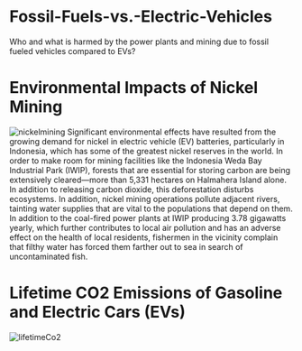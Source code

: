 # Fossil-Fuels-vs.-Electric-Vehicles
Who and what is harmed by the power plants and mining due to fossil fueled vehicles compared to EVs?
# Environmental Impacts of Nickel Mining
![nickelmining](https://github.com/user-attachments/assets/b368db3b-0280-4649-8116-fb160481a030)
Significant environmental effects have resulted from the growing demand for nickel in electric vehicle (EV) batteries, particularly in Indonesia, which has some of the greatest nickel reserves in the world. In order to make room for mining facilities like the Indonesia Weda Bay Industrial Park (IWIP), forests that are essential for storing carbon are being extensively cleared—more than 5,331 hectares on Halmahera Island alone. In addition to releasing carbon dioxide, this deforestation disturbs ecosystems. In addition, nickel mining operations pollute adjacent rivers, tainting water supplies that are vital to the populations that depend on them. In addition to the coal-fired power plants at IWIP producing 3.78 gigawatts yearly, which further contributes to local air pollution and has an adverse effect on the health of local residents, fishermen in the vicinity complain that filthy water has forced them farther out to sea in search of uncontaminated fish.
# Lifetime CO2 Emissions of Gasoline and Electric Cars (EVs)
![lifetimeCo2](https://github.com/user-attachments/assets/1a91e036-0ae6-48a9-8501-e6ef93d8e8f0)
